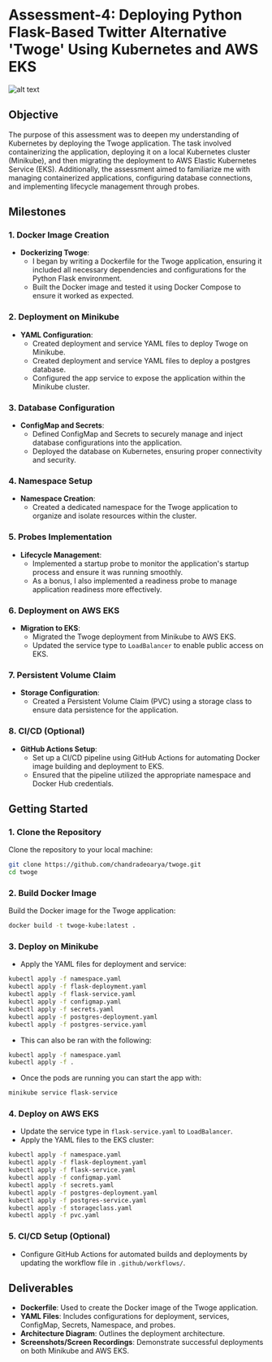 # Assessment-4: Deploying Python Flask-Based Twitter Alternative 'Twoge' Using Kubernetes and AWS EKS

![alt text](./Screenshot%202024-09-14%20at%2010.50.42 AM.png)

## Objective

The purpose of this assessment was to deepen my understanding of Kubernetes by deploying the Twoge application. The task involved containerizing the application, deploying it on a local Kubernetes cluster (Minikube), and then migrating the deployment to AWS Elastic Kubernetes Service (EKS). Additionally, the assessment aimed to familiarize me with managing containerized applications, configuring database connections, and implementing lifecycle management through probes.

## Milestones

### 1. Docker Image Creation
- **Dockerizing Twoge**: 
  - I began by writing a Dockerfile for the Twoge application, ensuring it included all necessary dependencies and configurations for the Python Flask environment.
  - Built the Docker image and tested it using Docker Compose to ensure it worked as expected.

### 2. Deployment on Minikube
- **YAML Configuration**:
  - Created deployment and service YAML files to deploy Twoge on Minikube.
  - Created deployment and service YAML files to deploy a postgres database.
  - Configured the app service to expose the application within the Minikube cluster.

### 3. Database Configuration
- **ConfigMap and Secrets**:
  - Defined ConfigMap and Secrets to securely manage and inject database configurations into the application.
  - Deployed the database on Kubernetes, ensuring proper connectivity and security.

### 4. Namespace Setup
- **Namespace Creation**:
  - Created a dedicated namespace for the Twoge application to organize and isolate resources within the cluster.

### 5. Probes Implementation
- **Lifecycle Management**:
  - Implemented a startup probe to monitor the application's startup process and ensure it was running smoothly.
  - As a bonus, I also implemented a readiness probe to manage application readiness more effectively.

### 6. Deployment on AWS EKS
- **Migration to EKS**:
  - Migrated the Twoge deployment from Minikube to AWS EKS.
  - Updated the service type to `LoadBalancer` to enable public access on EKS.

### 7. Persistent Volume Claim
- **Storage Configuration**:
  - Created a Persistent Volume Claim (PVC) using a storage class to ensure data persistence for the application.

### 8. CI/CD (Optional)
- **GitHub Actions Setup**:
  - Set up a CI/CD pipeline using GitHub Actions for automating Docker image building and deployment to EKS.
  - Ensured that the pipeline utilized the appropriate namespace and Docker Hub credentials.

## Getting Started

### 1. Clone the Repository
Clone the repository to your local machine:
```bash
git clone https://github.com/chandradeoarya/twoge.git
cd twoge
```

### 2. Build Docker Image
Build the Docker image for the Twoge application:
```bash
docker build -t twoge-kube:latest .
```

### 3. Deploy on Minikube
- Apply the YAML files for deployment and service:
```bash
kubectl apply -f namespace.yaml
kubectl apply -f flask-deployment.yaml
kubectl apply -f flask-service.yaml
kubectl apply -f configmap.yaml
kubectl apply -f secrets.yaml
kubectl apply -f postgres-deployment.yaml
kubectl apply -f postgres-service.yaml
```
- This can also be ran with the following:
```bash
kubectl apply -f namespace.yaml
kubectl apply -f .
```
- Once the pods are running you can start the app with:
```bash
minikube service flask-service
```

### 4. Deploy on AWS EKS
- Update the service type in `flask-service.yaml` to `LoadBalancer`.
- Apply the YAML files to the EKS cluster:
```bash
kubectl apply -f namespace.yaml
kubectl apply -f flask-deployment.yaml
kubectl apply -f flask-service.yaml
kubectl apply -f configmap.yaml
kubectl apply -f secrets.yaml
kubectl apply -f postgres-deployment.yaml
kubectl apply -f postgres-service.yaml
kubectl apply -f storageclass.yaml
kubectl apply -f pvc.yaml
```

### 5. CI/CD Setup (Optional)
- Configure GitHub Actions for automated builds and deployments by updating the workflow file in `.github/workflows/`.

## Deliverables

- **Dockerfile**: Used to create the Docker image of the Twoge application.
- **YAML Files**: Includes configurations for deployment, services, ConfigMap, Secrets, Namespace, and probes.
- **Architecture Diagram**: Outlines the deployment architecture.
- **Screenshots/Screen Recordings**: Demonstrate successful deployments on both Minikube and AWS EKS.
